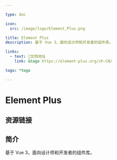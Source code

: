 ```yaml
---

type: doc

icon:
  src: /image/logo/Element_Plus.png

title: Element Plus
description: 基于 Vue 3，面向设计师和开发者的组件库。

links:
  - text: 📖文档地址
    link: &togo https://element-plus.org/zh-CN/

togo: *togo

---
```


<ShowLogo />

# Element Plus

<ShowBreadcrumb />

## 资源链接

<ShowLinks />

## 简介

基于 Vue 3，面向设计师和开发者的组件库。